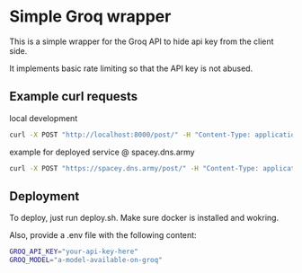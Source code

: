 # Simple Groq wrapper

This is a simple wrapper for the Groq API to hide api key from the client side.

It implements basic rate limiting so that the API key is not abused.


## Example curl requests
local development
```bash
curl -X POST "http://localhost:8000/post/" -H "Content-Type: application/x-www-form-urlencoded" -d "query=Can you provide me with a cake recipe?"
```

example for deployed service @ spacey.dns.army
```bash
curl -X POST "https://spacey.dns.army/post/" -H "Content-Type: application/x-www-form-urlencoded" -d "query=Can you provide me with a cake recipe?"
```

## Deployment
To deploy, just run deploy.sh. Make sure docker is installed and wokring.

Also, provide a .env file with the following content:
```bash
GROQ_API_KEY="your-api-key-here"
GROQ_MODEL="a-model-available-on-groq"
```